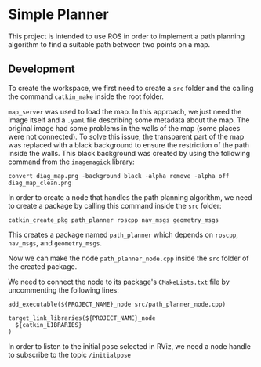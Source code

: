 # Simple Planner

This project is intended to use ROS in order to implement a path planning algorithm to find a suitable path between two points on a map.

## Development

To create the workspace, we first need to create a `src` folder and the calling the command `catkin_make` inside the root folder.

`map_server` was used to load the map. In this approach, we just need the image itself and a `.yaml` file describing some metadata about the map. The original image had some problems in the walls of the map (some places were not connected). To solve this issue, the transparent part of the map was replaced with a black background to ensure the restriction of the path inside the walls. This black background was created by using the following command from the `imagemagick` library:

```
convert diag_map.png -background black -alpha remove -alpha off diag_map_clean.png
```

In order to create a node that handles the path planning algorithm, we need to create a package by calling this command inside the `src` folder:

```
catkin_create_pkg path_planner roscpp nav_msgs geometry_msgs
```

This creates a package named `path_planner` which depends on `roscpp`, `nav_msgs`, and `geometry_msgs`.

Now we can make the node `path_planner_node.cpp` inside the `src` folder of the created package.

We need to connect the node to its package's `CMakeLists.txt` file by uncommenting the following lines:

```
add_executable(${PROJECT_NAME}_node src/path_planner_node.cpp)
```
```
target_link_libraries(${PROJECT_NAME}_node
  ${catkin_LIBRARIES}
)
```
In order to listen to the initial pose selected in RViz, we need a node handle to subscribe to the topic `/initialpose`
